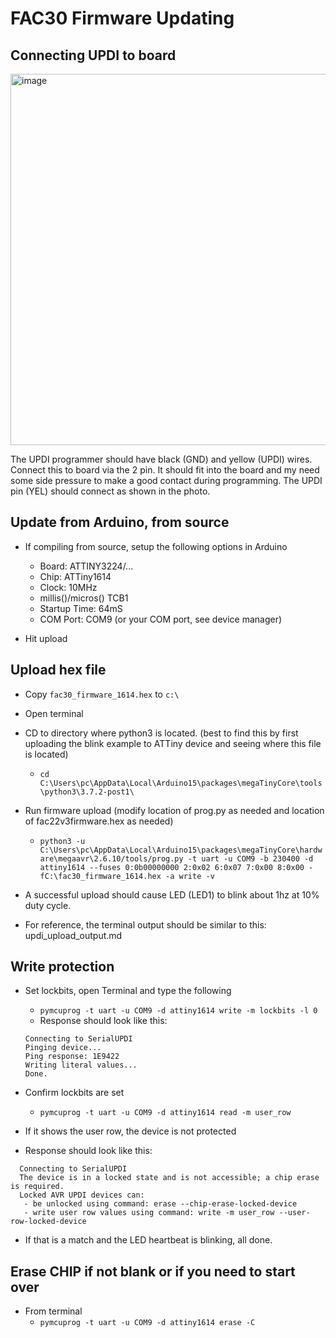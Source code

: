 # FAC30 Firmware Updating

## Connecting UPDI to board

<img width="594" alt="image" src="https://github.com/FactoryOptic/UPDI/assets/78292477/264b2f77-2a80-48a7-8706-b7a8d123f120">

The UPDI programmer should have black (GND) and yellow (UPDI) wires. Connect this to board via the 2 pin. It should fit into the board and my need some side pressure to make a good contact during programming. The UPDI pin (YEL) should connect as shown in the photo. 

## Update from Arduino, from source

* If compiling from source, setup the following options in Arduino

  * Board: ATTINY3224/...
  * Chip: ATTiny1614
  * Clock: 10MHz
  * millis()/micros() TCB1
  * Startup Time: 64mS
  * COM Port: COM9 (or your COM port, see device manager)

* Hit upload

## Upload hex file

* Copy `fac30_firmware_1614.hex` to `c:\`
* Open terminal
* CD to directory where python3 is located. (best to find this by first uploading the blink example to ATTiny device and seeing where this file is located)
  * `cd C:\Users\pc\AppData\Local\Arduino15\packages\megaTinyCore\tools\python3\3.7.2-post1\`
* Run firmware upload (modify location of prog.py as needed and location of fac22v3firmware.hex as needed)
  * `python3 -u C:\Users\pc\AppData\Local\Arduino15\packages\megaTinyCore\hardware\megaavr\2.6.10/tools/prog.py -t uart -u COM9 -b 230400 -d attiny1614 --fuses 0:0b00000000 2:0x02 6:0x07 7:0x00 8:0x00 -fC:\fac30_firmware_1614.hex -a write -v`

* A successful upload should cause LED (LED1) to blink about 1hz at 10% duty cycle.
* For reference, the terminal output should be similar to this: updi_upload_output.md

## Write protection

* Set lockbits, open Terminal and type the following
  * `pymcuprog -t uart -u COM9 -d attiny1614 write -m lockbits -l 0`
  * Response should look like this:
  ```
  Connecting to SerialUPDI
  Pinging device...
  Ping response: 1E9422
  Writing literal values...
  Done.
  ```

* Confirm lockbits are set
  * `pymcuprog -t uart -u COM9 -d attiny1614 read -m user_row`

* If it shows the user row, the device is not protected

* Response should look like this:
```
  Connecting to SerialUPDI
  The device is in a locked state and is not accessible; a chip erase is required.
  Locked AVR UPDI devices can:
   - be unlocked using command: erase --chip-erase-locked-device
   - write user row values using command: write -m user_row --user-row-locked-device
```

* If that is a match and the LED heartbeat is blinking, all done.

## Erase CHIP if not blank or if you need to start over

* From terminal
  * `pymcuprog -t uart -u COM9 -d attiny1614 erase -C`
